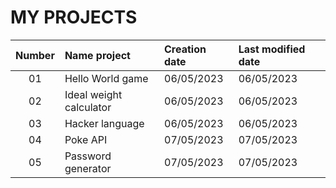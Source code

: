 # MY PROJECTS 

| Number    | Name project      | Creation date | Last modified date |
|:---------:|:------------------|:--------------|:-------------------|
| 01        | Hello World game | 06/05/2023 | 06/05/2023 |
| 02        | Ideal weight calculator | 06/05/2023 | 06/05/2023 |
| 03        | Hacker language | 06/05/2023 | 06/05/2023 |
| 04        | Poke API | 07/05/2023 | 07/05/2023 |
| 05        | Password generator | 07/05/2023 | 07/05/2023 |
